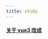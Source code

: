 ```yaml
---
title: study  
---
```

 #### [关于 vue3 改成 <script setup> 的写法  ](/blog/20220408_scriptsetupadvise.md)_`2022/04/08`_
*****
 #### [关于移除匿名函数事件监听  ](/blog/20220401_eventlistener.md)_`2022/04/01`_
*****
 #### [vue3.0源码阅读 ](/blog/20211209_vue3.0_1.md)_`2021/12/09`_
*****